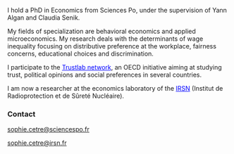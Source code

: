 I hold a PhD in Economics from Sciences Po, under the supervision of Yann Algan and Claudia Senik. 

My fields of specialization are behavioral economics and applied microeconomics. My research deals with the determinants of wage inequality focusing on distributive preference at the workplace, fairness concerns, educational choices and discrimination. 

I participate to the <a href='https://www.oecd.org/sdd/trustlab.htm' style="color:blue">Trustlab network</a>, an OECD initiative aiming at studying trust, political opinions and social preferences in several countries.

I am now a researcher at the economics laboratory of the <a href='https://www.irsn.fr/FR/Pages/Home.aspx'  style="color:blue">IRSN</a> (Institut de Radioprotection et de Sûreté Nucléaire).

### Contact
sophie.cetre@sciencespo.fr

sophie.cetre@irsn.fr


